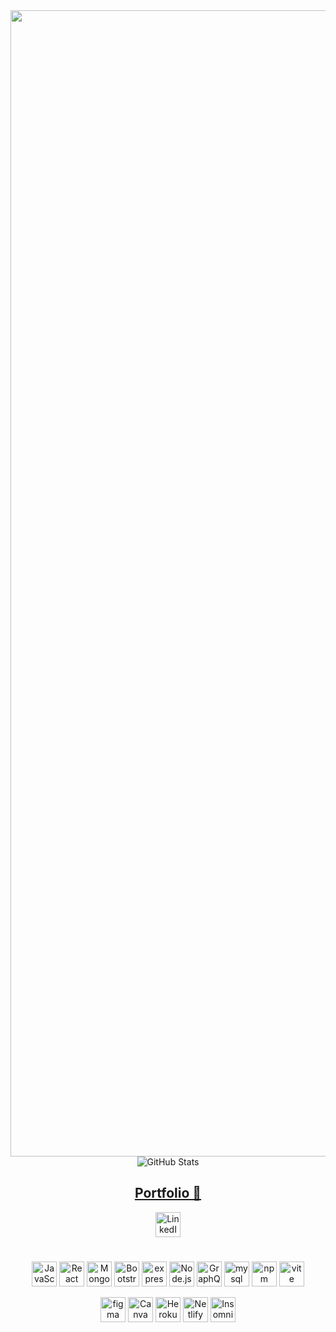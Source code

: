 
<div align="center" >
<img width="1834" alt="Make your README" src="https://github.com/lillianedwards/lillianedwards/assets/137111941/382d76f1-8d43-47de-abb5-5769771036ca">


<img src="https://github-readme-stats.vercel.app/api?username=lillianedwards&show_icons=true&theme=grass" alt="GitHub Stats">

## [Portfolio 💼](https://magnificent-churros-a12606.netlify.app/)
<a href = "https://www.linkedin.com/in/lillian-edwards63/">
<img src="https://simpleicons.now.sh/linkedin/FFFFFF" alt="LinkedIn" width="40" height="40"></a> 


# 

<img src="https://simpleicons.now.sh/javascript/F7DF1E" alt="JavaScript" width="40" height="40"> <img src="https://simpleicons.now.sh/react/FF4154" alt="React" width="40" height="40"> <img src="https://simpleicons.now.sh/mongodb/47A248" alt="MongoDB" width="40" height="40"> <img src="https://simpleicons.now.sh/bootstrap/7952b3" alt="Bootstrap" width="40" height="40"> <img src="https://simpleicons.now.sh/express/ffffff" alt="express" width="40" height="40"> <img src="https://simpleicons.now.sh/nodedotjs/339933" alt="Node.js" width="40" height="40"> <img src="https://simpleicons.now.sh/graphql/e10098" alt="GraphQL" width="40" height="40"> <img src="https://simpleicons.now.sh/mysql/4479a1" alt="mysql" width="40" height="40"> <img src="https://simpleicons.now.sh/npm/cb3837" alt="npm" width="40" height="40"> <img src="https://simpleicons.now.sh/vite/646cff" alt="vite" width="40" height="40">

<img src="https://simpleicons.now.sh/figma/f24e1e" alt="figma" width="40" height="40"> <img src="https://simpleicons.now.sh/canva/00c4cc" alt="Canva" width="40" height="40"> <img src="https://simpleicons.now.sh/heroku/430098" alt="Heroku" width="40" height="40"> <img src="https://simpleicons.now.sh/netlify/00C7B7" alt="Netlify" width="40" height="40"> <img src="https://simpleicons.now.sh/insomnia/4000BF" alt="Insomnia" width="40" height="40">

</div>


<!---
lillianedwards/lillianedwards is a ✨ special ✨ repository because its `README.md` (this file) appears on your GitHub profile.
You can click the Preview link to take a look at your changes.
--->

